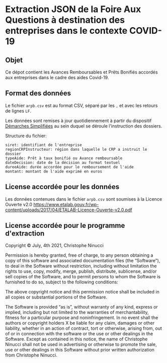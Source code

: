 # Extraction JSON de la Foire Aux Questions à destination des entreprises dans le contexte COVID-19

## Objet
Ce dépot contient les Avances Remboursables et Prêts Bonifiés accordés aux entreprises dans le cadre des aides Covid-19.

## Format des données
Le fichier `arpb.csv` est au format CSV, séparé par les `,` et avec les retours de lignes `LF`.

Les données sont remises à jour quotidiennement à partir du dispositif [Démarches Simplifiées](https://www.demarches-simplifiees.fr/) au sein duquel se déroule l'instruction des dossiers.

Structure du fichier:
```
siret: identifiant de l'entreprise
regionCRPInstructeur: région dans laquelle le CRP a instruit le dossier
typeAide: Prêt à taux bonifié ou Avance remboursable
dateDecision: date de la décision au format textuel
dureeAide: durée accordée pour le remboursement de l'aide
montant: montant de l'aide exprimé en euros
```

## License accordée pour les données
Les données contenues dans le fichier `arpb.csv` sont soumises à la Licence Ouverte v2.0
https://www.etalab.gouv.fr/wp-content/uploads/2017/04/ETALAB-Licence-Ouverte-v2.0.pdf

## License accordée pour le programme d'extraction
Copyright © July, 4th 2021, Christophe Ninucci

Permission is hereby granted, free of charge, to any person obtaining a copy of this software and associated documentation files (the “Software”), to deal in the Software without restriction, including without limitation the rights to use, copy, modify, merge, publish, distribute, sublicense, and/or sell copies of the Software, and to permit persons to whom the Software is furnished to do so, subject to the following conditions:

The above copyright notice and this permission notice shall be included in all copies or substantial portions of the Software.

The Software is provided “as is”, without warranty of any kind, express or implied, including but not limited to the warranties of merchantability, fitness for a particular purpose and noninfringement. In no event shall the authors or copyright holders X be liable for any claim, damages or other liability, whether in an action of contract, tort or otherwise, arising from, out of or in connection with the software or the use or other dealings in the Software.
Except as contained in this notice, the name of Christophe Ninucci shall not be used in advertising or otherwise to promote the sale, use or other dealings in this Software without prior written authorization from Christophe Ninucci.